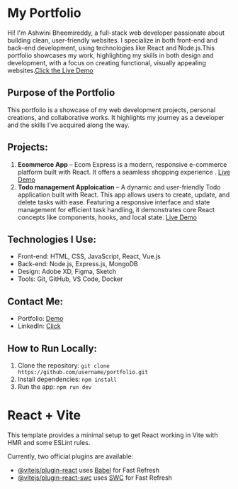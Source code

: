 # My Portfolio

Hi! I'm Ashwini Bheemireddy, a full-stack web developer passionate about building clean, user-friendly websites. I specialize in both front-end and back-end development, using technologies like React and Node.js.This portfolio showcases my work, highlighting my skills in both design and development, with a focus on creating functional, visually appealing websites.[Click the Live Demo](https://my-portfolio-vj75.onrender.com/)

## Purpose of the Portfolio

This portfolio is a showcase of my web development projects, personal creations, and collaborative works. It highlights my journey as a developer and the skills I've acquired along the way.

## Projects:

1. **Ecommerce App** – Ecom Express is a modern, responsive e-commerce platform built with React. It offers a seamless shopping experience . [Live Demo](https://ecommercesite-kgl9.onrender.com/) 
2. **Todo management Apploication** – A dynamic and user-friendly Todo application built with React. This app allows users to create, update, and delete tasks with ease. Featuring a responsive interface and state management for efficient task handling, it demonstrates core React concepts like components, hooks, and local state. [Live Demo](https://todo-app-oiwc.onrender.com/) 

## Technologies I Use:

- Front-end: HTML, CSS, JavaScript, React, Vue.js
- Back-end: Node.js, Express.js, MongoDB
- Design: Adobe XD, Figma, Sketch
- Tools: Git, GitHub, VS Code, Docker

## Contact Me:


- Portfolio: [Demo](https://my-portfolio-vj75.onrender.com/)
- LinkedIn: [Click](www.linkedin.com/in/ashwini2127)


## How to Run Locally:

1. Clone the repository:
   `git clone https://github.com/username/portfolio.git`
2. Install dependencies:
   `npm install`
3. Run the app:
   `npm run dev`

# React + Vite

This template provides a minimal setup to get React working in Vite with HMR and some ESLint rules.

Currently, two official plugins are available:

- [@vitejs/plugin-react](https://github.com/vitejs/vite-plugin-react/blob/main/packages/plugin-react/README.md) uses [Babel](https://babeljs.io/) for Fast Refresh
- [@vitejs/plugin-react-swc](https://github.com/vitejs/vite-plugin-react-swc) uses [SWC](https://swc.rs/) for Fast Refresh
